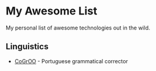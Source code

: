 # My Awesome List

My personal list of awesome technologies out in the wild.

## Linguistics

- [CoGrOO](http://cogroo.sourceforge.net/) - Portuguese grammatical corrector
